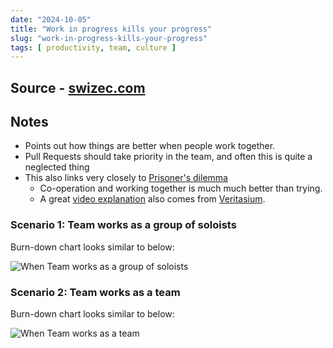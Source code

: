 ```yaml
---
date: "2024-10-05"
title: "Work in progress kills your progress"
slug: "work-in-progress-kills-your-progress"
tags: [ productivity, team, culture ]
---
```




## Source - [swizec.com][1]

## Notes
* Points out how things are better when people work together.
* Pull Requests should take priority in the team, and often this is quite a neglected thing
* This also links very closely to [Prisoner's dilemma][2]
  * Co-operation and working together is much much better than trying.
  * A great [video explanation][3] also comes from [Veritasium][4].

### Scenario 1: Team works as a group of soloists

Burn-down chart looks similar to below:

![When Team works as a group of soloists][5]

### Scenario 2: Team works as a team

Burn-down chart looks similar to below:

![When Team works as a team][6]



   [1]: https://swizec.com/blog/workinprogress-kills-your-progress/
   [2]: https://en.wikipedia.org/wiki/Prisoner's_dilemma
   [3]: https://youtu.be/mScpHTIi-kM?si=Imv6a9T7KCQEGZdd
   [4]: https://www.veritasium.com
   [5]: https://swizec.com/static/947e06e4aa6d337e17f7d3a82f19c89a/e11e5/Burndown-chart-when-you-work-in-parallel4fg3bi.webp
   [6]: https://swizec.com/static/7270099ae72fb1c178f80d8bd3fb4fad/e11e5/Burndown-chart-when-you-work-together3g3f25.webp
